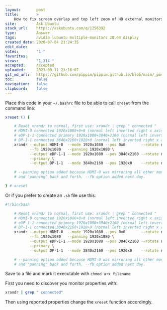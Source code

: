 ```yaml
---
layout:       post
title:        >
    How to fix screen overlap and top left zoom of HD external monitors while using 4k primary Linux Ubuntu 20?
site:         Ask Ubuntu
stack_url:    https://askubuntu.com/q/1256392
type:         Answer
tags:         nvidia lubuntu multiple-monitors 20.04 display
created_date: 2020-07-04 21:24:35
edit_date:    
votes:        "1 "
favorites:    
views:        "1,314 "
accepted:     Accepted
uploaded:     2023-09-11 23:16:07
git_md_url:   https://github.com/pippim/pippim.github.io/blob/main/_posts/2020/2020-07-04-How-to-fix-screen-overlap-and-top-left-zoom-of-HD-external-monitors-while-using-4k-primary-Linux-Ubuntu-20_.md
toc:          false
navigation:   false
clipboard:    false
---
```


Place this code in your `~/.bashrc` file to be able to call `xreset` from the command line:



``` bash
xreset () {

    # Reset xrandr to normal, first use: xrandr | grep " connected "
    # HDMI-0 connected 1920x1080+0+0 (normal left inverted right x axis y axis) 1107mm x 623mm
    # eDP-1-1 connected primary 1920x1080+3840+2160 (normal left inverted right x axis y axis) 382mm x 215mm
    # DP-1-1 connected 3840x2160+1920+0 (normal left inverted right x axis y axis) 1600mm x 900mm
    xrandr --output HDMI-0  --mode 1920x1080 --pos 0x0       --rotate normal \
           --fb 1920x1080   --panning 1920x1080 \
           --output eDP-1-1 --mode 1920x1080 --pos 3840x2160 --rotate normal \
           --primary \
           --output DP-1-1  --mode 3840x2160 --pos 1920x0    --rotate normal

    # --panning option added because HDMI-0 was mirroring all other monitors
    # and "panning" back and forth. --fb option added next day.

} # xreset
```

Or if you prefer to create an `.sh` file use this:

``` bash
#!/bin/bash

    # Reset xrandr to normal, first use: xrandr | grep " connected "
    # HDMI-0 connected 1920x1080+0+0 (normal left inverted right x axis y axis) 1107mm x 623mm
    # eDP-1-1 connected primary 1920x1080+3840+2160 (normal left inverted right x axis y axis) 382mm x 215mm
    # DP-1-1 connected 3840x2160+1920+0 (normal left inverted right x axis y axis) 1600mm x 900mm
    xrandr --output HDMI-0  --mode 1920x1080 --pos 0x0       --rotate normal \
           --fb 1920x1080   --panning 1920x1080 \
           --output eDP-1-1 --mode 1920x1080 --pos 3840x2160 --rotate normal \
           --primary \
           --output DP-1-1  --mode 3840x2160 --pos 1920x0    --rotate normal

    # --panning option added because HDMI-0 was mirroring all other monitors
    # and "panning" back and forth. --fb option added next day.
```

Save to a file and mark it executable with `chmod a+x filename`

First you need to discover you monitor properties with:

``` bash
xrandr | grep " connected"
```

Then using reported properties change the `xreset` function accordingly.
